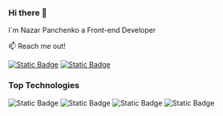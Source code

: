 ### Hi there 👋

I`m Nazar Panchenko a Front-end Developer

📫 Reach me out!

[![Static Badge](https://img.shields.io/badge/linkedin-blue?style=flat&logo=linkedin&link=https%3A%2F%2Fwww.linkedin.com%2Fin%2Fnazar-panchenko-b895932b4)](https://www.linkedin.com/in/nazar-panchenko-b895932b4)
[![Static Badge](https://img.shields.io/badge/Gmail-red?style=flat&logo=gmail&logoColor=white&link=nazardaqo%40gmail.com)](mailto:nazardaqo@gmail.com)

### Top Technologies
![Static Badge](https://img.shields.io/badge/%7C%20HTML-E34F26?style=for-the-badge&logo=html5&logoColor=white)
![Static Badge](https://img.shields.io/badge/%7C%20CSS-1572B6?style=for-the-badge&logo=css3&logoColor=white)
![Static Badge](https://img.shields.io/badge/%7C%20Java%20Script-F7DF1E?style=for-the-badge&logo=javascript&logoColor=black)
![Static Badge](https://img.shields.io/badge/%7C%20React-blue?style=for-the-badge&logo=react&logoColor=white)


